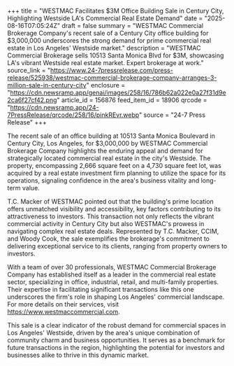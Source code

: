+++
title = "WESTMAC Facilitates $3M Office Building Sale in Century City, Highlighting Westside LA's Commercial Real Estate Demand"
date = "2025-08-16T07:05:24Z"
draft = false
summary = "WESTMAC Commercial Brokerage Company's recent sale of a Century City office building for $3,000,000 underscores the strong demand for prime commercial real estate in Los Angeles' Westside market."
description = "WESTMAC Commercial Brokerage sells 10513 Santa Monica Blvd for $3M, showcasing LA's vibrant Westside real estate market. Expert brokerage at work."
source_link = "https://www.24-7pressrelease.com/press-release/525938/westmac-commercial-brokerage-company-arranges-3-million-sale-in-century-city"
enclosure = "https://cdn.newsramp.app/genai/images/258/16/786b62a022e0a27f31d9e2ca6f27cf42.png"
article_id = 156876
feed_item_id = 18906
qrcode = "https://cdn.newsramp.app/24-7PressRelease/qrcode/258/16/pinkREvr.webp"
source = "24-7 Press Release"
+++

<p>The recent sale of an office building at 10513 Santa Monica Boulevard in Century City, Los Angeles, for $3,000,000 by WESTMAC Commercial Brokerage Company highlights the enduring appeal and demand for strategically located commercial real estate in the city's Westside. The property, encompassing 2,666 square feet on a 4,730 square feet lot, was acquired by a real estate investment firm planning to utilize the space for its operations, signaling confidence in the area's business vitality and long-term value.</p><p>T.C. Macker of WESTMAC pointed out that the building's prime location offers unmatched visibility and accessibility, key factors contributing to its attractiveness to investors. This transaction not only reflects the vibrant commercial activity in Century City but also WESTMAC's prowess in navigating complex real estate deals. Represented by T.C. Macker, CCIM, and Woody Cook, the sale exemplifies the brokerage's commitment to delivering exceptional service to its clients, ranging from property owners to investors.</p><p>With a team of over 30 professionals, WESTMAC Commercial Brokerage Company has established itself as a leader in the commercial real estate sector, specializing in office, industrial, retail, and multi-family properties. Their expertise in facilitating significant transactions like this one underscores the firm's role in shaping Los Angeles' commercial landscape. For more details on their services, visit <a href='https://www.westmaccommercial.com' rel='nofollow' target='_blank'>https://www.westmaccommercial.com</a>.</p><p>This sale is a clear indicator of the robust demand for commercial spaces in Los Angeles' Westside, driven by the area's unique combination of community charm and business opportunities. It serves as a benchmark for future transactions in the region, highlighting the potential for investors and businesses alike to thrive in this dynamic market.</p>